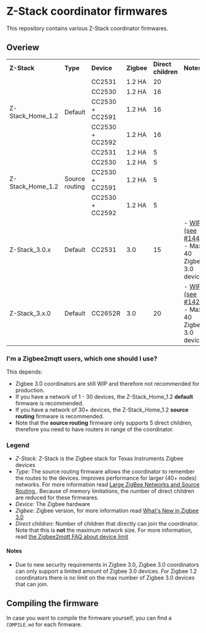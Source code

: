 # Z-Stack coordinator firmwares
This repository contains various Z-Stack coordinator firmwares.

## Overiew
<table>
  <tr>
    <td><b>Z-Stack</b></td>
    <td><b>Type</b></td>
    <td><b>Device</b></td>
    <td><b>Zigbee</b></td>
    <td><b>Direct children</b></td>
    <td><b>Notes</b></td>
  </tr>
  <tr>
    <td rowspan="4">Z-Stack_Home_1.2</td>
    <td rowspan="4">Default</td>
    <td>CC2531</td>
    <td>1.2 HA</td>
    <td>20</td>
    <td></td>
  </tr>
  <tr>
    <td>CC2530</td>
    <td>1.2 HA</td>
    <td>16</td>
    <td></td>
  </tr>
  <tr>
    <td>CC2530 + CC2591</td>
    <td>1.2 HA</td>
    <td>16</td>
    <td></td>
  </tr>
  <tr>
    <td>CC2530 + CC2592</td>
    <td>1.2 HA</td>
    <td>16</td>
    <td></td>
  </tr>
    <tr>
    <td rowspan="4">Z-Stack_Home_1.2</td>
    <td rowspan="4">Source routing</td>
    <td>CC2531</td>
    <td>1.2 HA</td>
    <td>5</td>
    <td></td>
  </tr>
  <tr>
    <td>CC2530</td>
    <td>1.2 HA</td>
    <td>5</td>
    <td></td>
  </tr>
  <tr>
    <td>CC2530 + CC2591</td>
    <td>1.2 HA</td>
    <td>5</td>
    <td></td>
  </tr>
  <tr>
    <td>CC2530 + CC2592</td>
    <td>1.2 HA</td>
    <td>5</td>
    <td></td>
  </tr>
  <tr>
    <td>Z-Stack_3.0.x</td>
    <td>Default</td>
    <td>CC2531</td>
    <td>3.0</td>
    <td>15</td>
    <td>
      - <a href="https://github.com/Koenkk/zigbee2mqtt/issues/1445">WIP (see #1445)</a>
      <br/>
      - Max 40 Zigbee 3.0 devices
    </td>
  </tr>
  <tr>
    <td>Z-Stack_3.x.0</td>
    <td>Default</td>
    <td>CC2652R</td>
    <td>3.0</td>
    <td>20</td>
    <td>
      - <a href="https://github.com/Koenkk/zigbee2mqtt/issues/1429">WIP (see #1429)</a>
      <br/>
      - Max 40 Zigbee 3.0 devices
    </td>
  </tr>
</table>

### I'm a Zigbee2mqtt users, which one should I use?
This depends:
- Zigbee 3.0 coordinators are still WIP and therefore not recommended for production.
- If you have a network of 1 - 30 devices, the Z-Stack_Home_1.2 **default** firmware is recommended.
- If you have a network of 30+ devices, the Z-Stack_Home_1.2 **source routing** firmware is recommended.
- Note that the **source routing** firmware only supports 5 direct children, therefore you need to have routers in range of the coordinator.

### Legend
- *Z-Stack:* Z-Stack is the Zigbee stack for Texas Instruments Zigbee devices
- *Type:* The source routing firmware allows the coordinator to remember the routes to the devices. Improves performance for larger (40+ nodes) networks. For more information read [Large ZigBee Networks and Source Routing
](http://cms.digi.com/resources/documentation/digidocs/90001537/references/r_large_zigbee_networks-source_routing.htm?TocPath=Working%20with%20Zigbee%7C_____14). Because of memory limitations, the number of direct children are reduced for these firmwares.
- *Device:* The Zigbee hardware
- *Zigbee:* Zigbee version, for more information read [What's New in Zigbee 3.0](http://www.ti.com/lit/an/swra615/swra615.pdf)
- *Direct children:* Number of children that directly can join the coordinator. Note that this is **not** the maximum network size. For more information, read [the Zigbee2mqtt FAQ about device limit](http://www.zigbee2mqtt.io/information/FAQ.html#i-read-that-zigbee2mqtt-has-a-limit-of-15-devices-is-this-true)

#### Notes
- Due to new security requirements in Zigbee 3.0, Zigbee 3.0 coordinators can only support a limited amount of Zigbee 3.0 devices. For Zigbee 1.2 coordinators there is no limit on the max number of Zigbee 3.0 devices that can join.

## Compiling the firmware
In case you want to compile the firmware yourself, you can find a `COMPILE.md` for each firmware.

